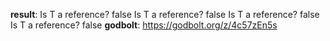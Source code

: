 **result**:
Is T a reference? false
Is T a reference? false
Is T a reference? false
Is T a reference? false
**godbolt**: https://godbolt.org/z/4c57zEn5s